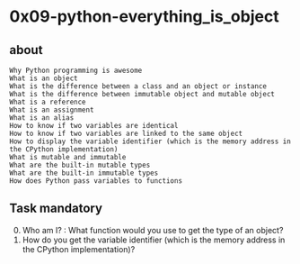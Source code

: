 # 0x09-python-everything_is_object

## about

    Why Python programming is awesome
    What is an object
    What is the difference between a class and an object or instance
    What is the difference between immutable object and mutable object
    What is a reference
    What is an assignment
    What is an alias
    How to know if two variables are identical
    How to know if two variables are linked to the same object
    How to display the variable identifier (which is the memory address in the CPython implementation)
    What is mutable and immutable
    What are the built-in mutable types
    What are the built-in immutable types
    How does Python pass variables to functions

## Task mandatory

0. Who am I? : What function would you use to get the type of an object?
1. How do you get the variable identifier (which is the memory address in the CPython implementation)?
